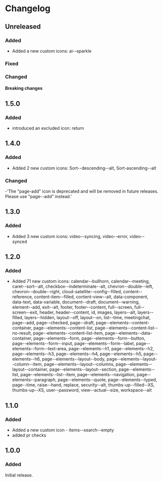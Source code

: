 # Changelog

## Unreleased

### Added
- Added a new custom icons:
  ai--sparkle

### Fixed

### Changed

#### Breaking changes

## 1.5.0

### Added
- introduced an excluded icon:
  return

## 1.4.0

### Added
- Added 2 new custom icons:
  Sort--descending--alt, Sort-ascending--alt

### Changed
-'The "page-add" icon is deprecated and will be removed in future releases. Please use "page--add" instead.'

## 1.3.0

### Added
- Added 3 new custom icons:
  video--syncing, video--error, video--synced

## 1.2.0

### Added
- Added 71 new custom icons:
  calendar--bullhorn, calendar--meeting, caret--sort--alt, checkbox--indeterminate--alt, chevron--double--left, chevron--double--right, cloud-satellite--config--filled, content--reference, content-item--filled, content-view--alt, data-component, data-text, data-variable, document--draft, document--warning, element--add, exit--alt, footer, footer--content, full--screen, full--screen--exit, header, header--content, id, images, layers--alt, layers--filled, layers--hidden, layout--off, layout--on, list--time, meetingchat, page--add, page--checked, page--draft, page--elements--content-container, page--elements--content-list, page--elements--content-list--no-result, page--elements--content-list-item, page--elements--data-container, page--elements--form, page--elements--form--button, page--elements--form--input, page--elements--form--label, page--elements--form--text-area, page--elements--h1, page--elements--h2, page--elements--h3, page--elements--h4, page--elements--h5, page--elements--h6, page--elements--layout--body, page--elements--layout--column--item, page--elements--layout--columns, page--elements--layout--container, page--elements--layout--section, page--elements--list, page--elements--list--item, page--elements--navigation, page--elements--paragraph, page--elements--quote, page--elements--typed, page--time, raise--hand, replace, security--alt, thumbs-up--filled--XS, thumbs-up--XS, user--password, view--actual--size, workspace--alt

## 1.1.0

### Added
- Added a new custom icon - items--search--empty
- added pr checks

## 1.0.0

### Added
Initial release.
